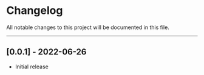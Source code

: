 Changelog
=========

All notable changes to this project will be documented in this file.

****

[0.0.1] - 2022-06-26
--------------------
- Initial release
